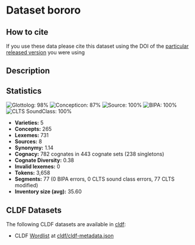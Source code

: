 # Dataset bororo

## How to cite

If you use these data please cite
this dataset using the DOI of the [particular released version](../../releases/) you were using

## Description


## Statistics


![Glottolog: 98%](https://img.shields.io/badge/Glottolog-98%25-green.svg "Glottolog: 98%")
![Concepticon: 87%](https://img.shields.io/badge/Concepticon-87%25-yellowgreen.svg "Concepticon: 87%")
![Source: 100%](https://img.shields.io/badge/Source-100%25-brightgreen.svg "Source: 100%")
![BIPA: 100%](https://img.shields.io/badge/BIPA-100%25-brightgreen.svg "BIPA: 100%")
![CLTS SoundClass: 100%](https://img.shields.io/badge/CLTS%20SoundClass-100%25-brightgreen.svg "CLTS SoundClass: 100%")

- **Varieties:** 5
- **Concepts:** 265
- **Lexemes:** 731
- **Sources:** 8
- **Synonymy:** 1.14
- **Cognacy:** 782 cognates in 443 cognate sets (238 singletons)
- **Cognate Diversity:** 0.38
- **Invalid lexemes:** 0
- **Tokens:** 3,658
- **Segments:** 77 (0 BIPA errors, 0 CLTS sound class errors, 77 CLTS modified)
- **Inventory size (avg):** 35.60

## CLDF Datasets

The following CLDF datasets are available in [cldf](cldf):

- CLDF [Wordlist](https://github.com/cldf/cldf/tree/master/modules/Wordlist) at [cldf/cldf-metadata.json](cldf/cldf-metadata.json)